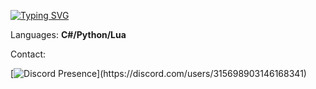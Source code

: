 [![Typing SVG](https://readme-typing-svg.demolab.com?font=Tilt+Warp&size=50&duration=5050&pause=1000&color=959595&center=true&vCenter=true&width=435&lines=PatrykBr)](https://git.io/typing-svg)

Languages: **C#/Python/Lua**

Contact:

[![Discord Presence](https://lanyard.cnrad.dev/api/315698903146168341?)](https://discord.com/users/315698903146168341)
